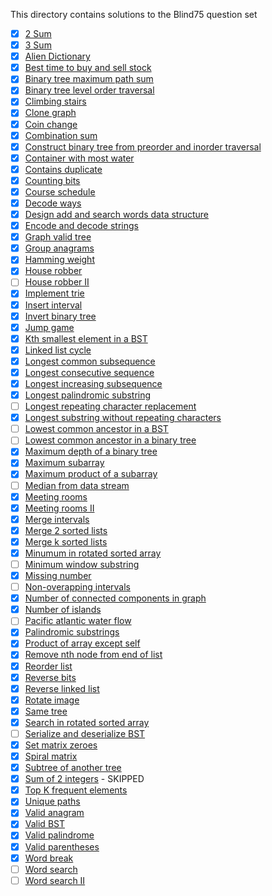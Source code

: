This directory contains solutions to the Blind75 question set

- [x] [2 Sum](./2Sum.py)
- [x] [3 Sum](./3Sum.py)
- [x] [Alien Dictionary](./alienDictionary.py)
- [x] [Best time to buy and sell stock](./bestTimeBuySell.py)
- [x] [Binary tree maximum path sum](./binaryTreeMaxPathSum.py)
- [x] [Binary tree level order traversal](./bTreeLevelTraversal.py)
- [x] [Climbing stairs](./climbingStairs.py)
- [x] [Clone graph](./cloneGraph.py)
- [x] [Coin change](./coinChange.py)
- [x] [Combination sum](./combinationSum.py)
- [x] [Construct binary tree from preorder and inorder traversal](./constructBinaryTreeFromPreInTraversal.py)
- [x] [Container with most water](./containerWithMostWater.py)
- [x] [Contains duplicate](./containsDuplicate.py)
- [x] [Counting bits](./countingBits.py)
- [x] [Course schedule](./courseSchedule.py)
- [x] [Decode ways](./decodeWays.py)
- [x] [Design add and search words data structure](./designAddSearchWordsDS.py)
- [x] [Encode and decode strings](./encodeDecodeStrings.py)
- [x] [Graph valid tree](./graphValidTree.py)
- [x] [Group anagrams](./groupAnagrams.py)
- [x] [Hamming weight](./hammingWeight.py)
- [x] [House robber](./houseRobber.py)
- [ ] [House robber II](./houseRobberII.py)
- [x] [Implement trie](./implementTrie.py)
- [x] [Insert interval](./insInterval.py)
- [x] [Invert binary tree](./invertBinaryTree.py)
- [x] [Jump game](./jumpGame.py)
- [x] [Kth smallest element in a BST](./kthSmallestElementInBST.py)
- [x] [Linked list cycle](./linkedListCycle.py)
- [x] [Longest common subsequence](./longestCommonSubsequence.py)
- [x] [Longest consecutive sequence](./longestConsecSeq.py)
- [x] [Longest increasing subsequence](./longestIncrSubsequence.py)
- [x] [Longest palindromic substring](./longestPalindromicSubstring.py)
- [ ] [Longest repeating character replacement](./longestRepeatingCharacterReplacement.py)
- [x] [Longest substring without repeating characters](./longestSubstrWoRepeatingChars.py)
- [ ] [Lowest common ancestor in a BST](./lowestCommonAncestorBST.py)
- [ ] [Lowest common ancestor in a binary tree](./lowestCommonAncestorBTree.py)
- [x] [Maximum depth of a binary tree](./maxDepthBTree.py)
- [x] [Maximum subarray](./maximumSubarray.py)
- [x] [Maximum product of a subarray](./maxProductSubarray.py)
- [ ] [Median from data stream](./medianFromDataStream.py)
- [x] [Meeting rooms](./meetingRooms.py)
- [x] [Meeting rooms II](./meetingRoomsII.py)
- [x] [Merge intervals](./mergeIntervals.py)
- [x] [Merge 2 sorted lists](./merge2SortedLists.py)
- [x] [Merge k sorted lists](./mergeKSortedLists.py)
- [x] [Minumum in rotated sorted array](./minRotatedSorterArr.py)
- [ ] [Minimum window substring](./minWindowSubstring.py)
- [x] [Missing number](./missingNumber.py)
- [ ] [Non-overapping intervals](./nonOverlappingIntervals.py)
- [x] [Number of connected components in graph](./numConnectedComponentsGraph.py)
- [x] [Number of islands](./numIslands.py)
- [ ] [Pacific atlantic water flow](./pacificAtlanticWaterFlow.py)
- [x] [Palindromic substrings](./palindromicSubstrs.py)
- [x] [Product of array except self](./productOfArrExceptSelf.py)
- [x] [Remove nth node from end of list](./removeNthNodeFromEndOfList.py)
- [x] [Reorder list](./reorderList.py)
- [x] [Reverse bits](./reverseBits.py)
- [x] [Reverse linked list](./reverseLinkedList.py)
- [x] [Rotate image](./rotateImage.py)
- [x] [Same tree](./sameTree.py)
- [x] [Search in rotated sorted array](./searchInRotatedSortedArray.py)
- [ ] [Serialize and deserialize BST](./serializeDeserializeBST.py)
- [x] [Set matrix zeroes](./setMatrixZeroes.py)
- [x] [Spiral matrix](./spiralMatrix.py)
- [x] [Subtree of another tree](./subtreeOfAnotherTree.py)
- [x] [Sum of 2 integers](./sumOf2Integers.py) - SKIPPED
- [x] [Top K frequent elements](./topKFrequent.py)
- [x] [Unique paths](./uniquePaths.py)
- [x] [Valid anagram](./validAnagram.py)
- [x] [Valid BST](./validateBST.py)
- [x] [Valid palindrome](./validPalindrome.py)
- [x] [Valid parentheses](./validParentheses.py)
- [x] [Word break](./wordBreak.py)
- [ ] [Word search](./wordSearch.py)
- [ ] [Word search II](./wordSearchII.py)
